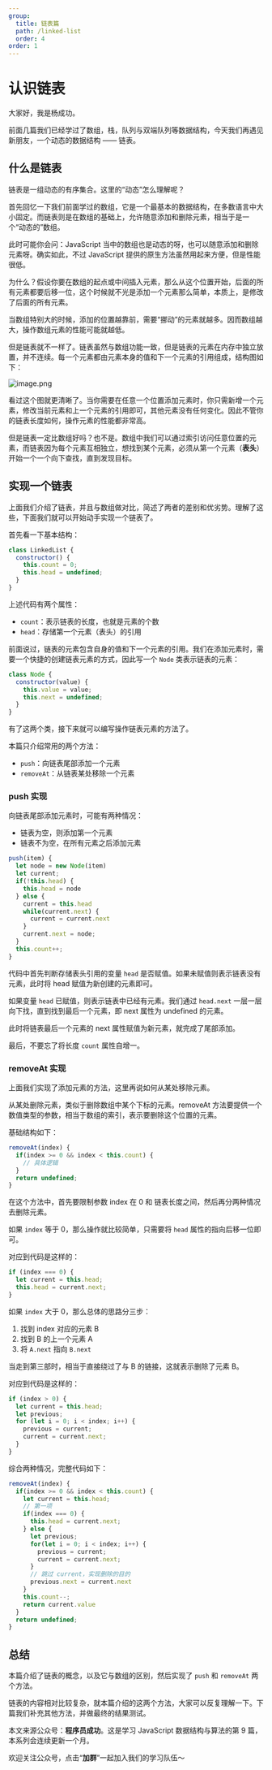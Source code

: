 ```yaml
---
group:
  title: 链表篇
  path: /linked-list
  order: 4
order: 1
---
```


# 认识链表

大家好，我是杨成功。

前面几篇我们已经学过了数组，栈，队列与双端队列等数据结构，今天我们再遇见新朋友，一个动态的数据结构 —— 链表。

## 什么是链表

链表是一组动态的有序集合。这里的“动态”怎么理解呢？

首先回忆一下我们前面学过的数组，它是一个最基本的数据结构，在多数语言中大小固定。而链表则是在数组的基础上，允许随意添加和删除元素，相当于是一个“动态的”数组。

此时可能你会问：JavaScript 当中的数组也是动态的呀，也可以随意添加和删除元素呀。确实如此，不过 JavaScript 提供的原生方法虽然用起来方便，但是性能很低。

为什么？假设你要在数组的起点或中间插入元素，那么从这个位置开始，后面的所有元素都要后移一位，这个时候就不光是添加一个元素那么简单，本质上，是修改了后面的所有元素。

当数组特别大的时候，添加的位置越靠前，需要“挪动”的元素就越多。因而数组越大，操作数组元素的性能可能就越低。

但是链表就不一样了。链表虽然与数组功能一致，但是链表的元素在内存中独立放置，并不连续。每一个元素都由元素本身的值和下一个元素的引用组成，结构图如下：

![image.png](https://p1-juejin.byteimg.com/tos-cn-i-k3u1fbpfcp/e75e64f3f6954680b47db669be736561~tplv-k3u1fbpfcp-watermark.image?)

看过这个图就更清晰了。当你需要在任意一个位置添加元素时，你只需新增一个元素，修改当前元素和上一个元素的引用即可，其他元素没有任何变化。因此不管你的链表长度如何，操作元素的性能都非常高。

但是链表一定比数组好吗？也不是。数组中我们可以通过索引访问任意位置的元素，而链表因为每个元素互相独立，想找到某个元素，必须从第一个元素（**表头**）开始一个一个向下查找，直到发现目标。

## 实现一个链表

上面我们介绍了链表，并且与数组做对比，简述了两者的差别和优劣势。理解了这些，下面我们就可以开始动手实现一个链表了。

首先看一下基本结构：

```js
class LinkedList {
  constructor() {
    this.count = 0;
    this.head = undefined;
  }
}
```

上述代码有两个属性：

- `count`：表示链表的长度，也就是元素的个数
- `head`：存储第一个元素（表头）的引用

前面说过，链表的元素包含自身的值和下一个元素的引用。我们在添加元素时，需要一个快捷的创建链表元素的方式，因此写一个 `Node` 类表示链表的元素：

```js
class Node {
  constructor(value) {
    this.value = value;
    this.next = undefined;
  }
}
```

有了这两个类，接下来就可以编写操作链表元素的方法了。

本篇只介绍常用的两个方法：

- `push`：向链表尾部添加一个元素
- `removeAt`：从链表某处移除一个元素

### push 实现

向链表尾部添加元素时，可能有两种情况：

- 链表为空，则添加第一个元素
- 链表不为空，在所有元素之后添加元素

```js
push(item) {
  let node = new Node(item)
  let current;
  if(!this.head) {
    this.head = node
  } else {
    current = this.head
    while(current.next) {
      current = current.next
    }
    current.next = node;
  }
  this.count++;
}
```

代码中首先判断存储表头引用的变量 `head` 是否赋值。如果未赋值则表示链表没有元素，此时将 head 赋值为新创建的元素即可。

如果变量 `head` 已赋值，则表示链表中已经有元素。我们通过 `head.next` 一层一层向下找，直到找到最后一个元素，即 next 属性为 undefined 的元素。

此时将链表最后一个元素的 next 属性赋值为新元素，就完成了尾部添加。

最后，不要忘了将长度 `count` 属性自增一。

### removeAt 实现

上面我们实现了添加元素的方法，这里再说如何从某处移除元素。

从某处删除元素，类似于删除数组中某个下标的元素。removeAt 方法要提供一个数值类型的参数，相当于数组的索引，表示要删除这个位置的元素。

基础结构如下：

```js
removeAt(index) {
  if(index >= 0 && index < this.count) {
    // 具体逻辑
  }
  return undefined;
}
```

在这个方法中，首先要限制参数 index 在 0 和 链表长度之间，然后再分两种情况去删除元素。

如果 `index` 等于 0，那么操作就比较简单，只需要将 `head` 属性的指向后移一位即可。

对应到代码是这样的：

```js
if (index === 0) {
  let current = this.head;
  this.head = current.next;
}
```

如果 `index` 大于 0，那么总体的思路分三步：

1. 找到 index 对应的元素 B
2. 找到 B 的上一个元素 A
3. 将 `A.next` 指向 `B.next`

当走到第三部时，相当于直接绕过了与 B 的链接，这就表示删除了元素 B。

对应到代码是这样的：

```js
if (index > 0) {
  let current = this.head;
  let previous;
  for (let i = 0; i < index; i++) {
    previous = current;
    current = current.next;
  }
}
```

综合两种情况，完整代码如下：

```js
removeAt(index) {
  if(index >= 0 && index < this.count) {
    let current = this.head;
    // 第一项
    if(index === 0) {
      this.head = current.next;
    } else {
      let previous;
      for(let i = 0; i < index; i++) {
        previous = current;
        current = current.next;
      }
      // 跳过 current，实现删除的目的
      previous.next = current.next
    }
    this.count--;
    return current.value
  }
  return undefined;
}
```

## 总结

本篇介绍了链表的概念，以及它与数组的区别，然后实现了 `push` 和 `removeAt` 两个方法。

链表的内容相对比较复杂，就本篇介绍的这两个方法，大家可以反复理解一下。下篇我们补充其他方法，并做最终的结果测试。

本文来源公众号：**程序员成功**。这是学习 JavaScript 数据结构与算法的第 9 篇，本系列会连续更新一个月。

欢迎关注公众号，点击“**加群**”一起加入我们的学习队伍～
